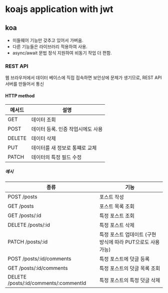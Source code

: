 # koajs application with jwt

## koa

- 미들웨어 기능만 갖추고 있어서 가벼움.
- 다른 기능들은 라이브러리 적용하여 사용.
- async/await 문법 정식 지원하여 비동기 작업 더 편함.

### REST API

웹 브라우저에서 데이터 베이스에 직접 접속하면 보안상에 문제가 생기므로, REST API 서버를 만들어서 통신

#### HTTP method

| 메서드 | 설명                              |
| ------ | --------------------------------- |
| GET    | 데이터 조회                       |
| POST   | 데이터 등록. 인증 작업시에도 사용 |
| DELETE | 데이터 삭제                       |
| PUT    | 데이터를 새 정보로 통쨰로 교체    |
| PATCH  | 데이터의 특정 필드 수정           |

##### 예시

| 종류                                  | 기능                                                        |
| ------------------------------------- | ----------------------------------------------------------- |
| POST /posts                           | 포스트 작성                                                 |
| GET /posts                            | 포스트 목록 조회                                            |
| GET /posts/:id                        | 특정 포스트 조회                                            |
| DELETE /posts/:id                     | 특정 포스트 삭제                                            |
| PATCH /posts/:id                      | 특정 포스트 업데이트 (구현 방식에 따라 PUT으로도 사용 가능) |
| POST /posts/:id/comments              | 특정 포스트에 덧글 등록                                     |
| GET /posts/:id/comments               | 특정 포스트의 덧글 목록 조회                                |
| DELETE /posts/:id/comments/:commentId | 특정 포스트의 특정 덧글 삭제                                |
